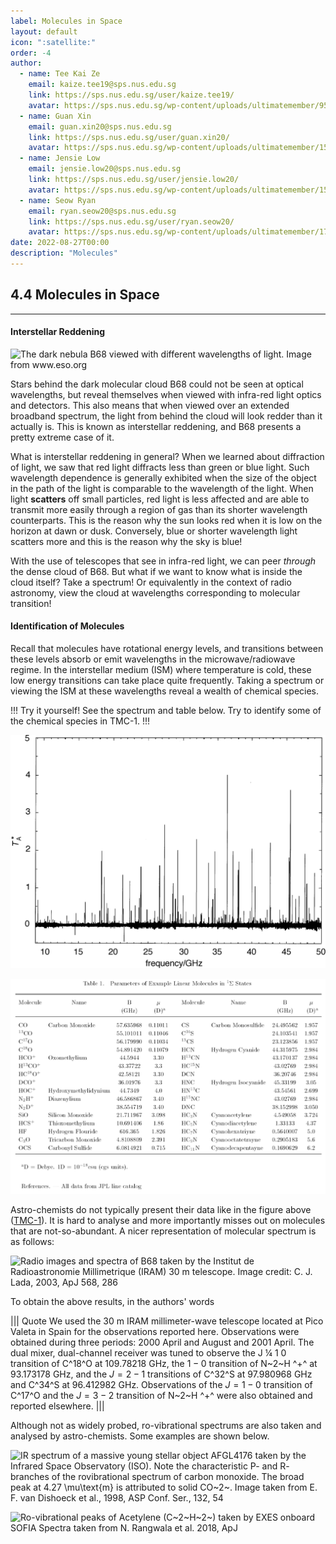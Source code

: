 ```yaml
---
label: Molecules in Space
layout: default
icon: ":satellite:"
order: -4
author:
  - name: Tee Kai Ze
    email: kaize.tee19@sps.nus.edu.sg
    link: https://sps.nus.edu.sg/user/kaize.tee19/
    avatar: https://sps.nus.edu.sg/wp-content/uploads/ultimatemember/95/profile_photo-190x190.jpg?1661557511
  - name: Guan Xin
    email: guan.xin20@sps.nus.edu.sg
    link: https://sps.nus.edu.sg/user/guan.xin20/
    avatar: https://sps.nus.edu.sg/wp-content/uploads/ultimatemember/154/profile_photo-190x190.png?1661557677
  - name: Jensie Low
    email: jensie.low20@sps.nus.edu.sg
    link: https://sps.nus.edu.sg/user/jensie.low20/
    avatar: https://sps.nus.edu.sg/wp-content/uploads/ultimatemember/158/profile_photo-190x190.jpg?1661557649
  - name: Seow Ryan
    email: ryan.seow20@sps.nus.edu.sg
    link: https://sps.nus.edu.sg/user/ryan.seow20/
    avatar: https://sps.nus.edu.sg/wp-content/uploads/ultimatemember/177/profile_photo-190x190.jpg?1661557711
date: 2022-08-27T00:00
description: "Molecules"
---
```

## 4.4 Molecules in Space
---

#### Interstellar Reddening

![The dark nebula B68 viewed with different wavelengths of light. Image
from <a href="https://www.eso.org/public/news/eso9934/">www.eso.org</a>](</Resources/Chapter 4/B68a.jpg>)



Stars behind the dark molecular cloud B68 could not be seen at optical
wavelengths, but reveal themselves when viewed with infra-red light
optics and detectors. This also means that when viewed over an extended
broadband spectrum, the light from behind the cloud will look redder
than it actually is. This is known as interstellar reddening, and
B68 presents a pretty extreme case of it. 

What is interstellar reddening in general? When we learned about diffraction
of light, we saw that red light diffracts less than green or blue
light. Such wavelength dependence is generally exhibited when the
size of the object in the path of the light is comparable to the wavelength of the light. When light **scatters** off small particles,
red light is less affected and are able to transmit more easily through
a region of gas than its shorter wavelength counterparts. This is
the reason why the sun looks red when it is low on the horizon at
dawn or dusk. Conversely, blue or shorter wavelength light scatters
more and this is the reason why the sky is blue!

With the use of telescopes that see in infra-red light, we can peer
*through* the dense cloud of B68. But what if we want to know
what is inside the cloud itself? Take a spectrum! Or equivalently
in the context of radio astronomy, view the cloud at wavelengths corresponding
to molecular transition!

#### Identification of Molecules

Recall that molecules have rotational energy levels, and transitions
between these levels absorb or emit wavelengths in the microwave/radiowave
regime. In the interstellar medium (ISM) where temperature is cold,
these low energy transitions can take place quite frequently. Taking
a spectrum or viewing the ISM at these wavelengths reveal a wealth
of chemical species. 

!!! Try it yourself!
See the spectrum and table below. Try to identify
some of the chemical species in TMC-1.
!!!

<span id="TMC-spec"></span>
![Spectrum toward TMC-1. Taken from M. Ohishi, N. Kaifu, Faraday](</Resources/Chapter 4/SpectrumTMC.png>)

![](</Resources/Chapter 4/listISMmolecules.png>)


Astro-chemists do not typically present their data like in the figure above ([TMC-1](#TMC-spec)).
It is hard to analyse and more importantly misses out on molecules
that are not-so-abundant. A nicer representation of molecular spectrum
is as follows:

![Radio images and spectra of B68 taken by the Institut de Radioastronomie
Millimetrique (IRAM) 30 m telescope. Image credit: <a href="https://iopscience.iop.org/article/10.1086/367610/pdf">C. J. Lada, 2003, ApJ 568, 286</a>](</Resources/Chapter 4/B68b.png>)


To obtain the above results, in the authors' words

[^1]: <a href="https://iopscience.iop.org/article/10.1086/367610/pdf">C. J. Lada, 2003, ApJ 568, 286</a>

||| Quote
We used the 30 m IRAM millimeter-wave telescope located at Pico Valeta
in Spain for the observations reported here. Observations were obtained
during three periods: 2000 April and August and 2001 April. The dual
mixer, dual-channel receiver was tuned to observe the J ¼ 1 0 transition
of C^18^O at 109.78218 GHz, the $1-0$ transition of N~2~H ^+^ at 93.173178 GHz, and the $J=2-1$ transitions of C^32^S at 97.980968
GHz and C^34^S at 96.412982 GHz. Observations of the $J=1-0$
transition of C^17^O and the $J=3-2$ transition of N~2~H ^+^
were also obtained and reported elsewhere.
|||

Although not as widely probed, ro-vibrational spectrums are also taken
and analysed by astro-chemists. Some examples are shown below.

![IR spectrum of a massive young stellar object AFGL4176 taken by the
Infrared Space Observatory (ISO). Note the characteristic P- and R-
branches of the rovibrational spectrum of carbon monoxide. The broad
peak at 4.27 $\mu\text{m}$ is attributed to solid CO~2~. Image taken
from <a href="https://articles.adsabs.harvard.edu/cgi-bin/nph-iarticle_query?1998ASPC..132...54V&defaultprint=YES&filetype=.pdf">E. F. van Dishoeck et al., 1998, ASP Conf. Ser., 132, 54</a>](</Resources/Chapter 4/roVibrationSpec.png>)


![Ro-vibrational peaks of Acetylene (C~2~H~2~) taken by <a href="https://www.sofia.usra.edu/sites/default/files/Instruments/EXES/Documents/EXESQG.pdf">EXES</a>
onboard <a href="https://www.nasa.gov/mission_pages/SOFIA/overview/index.html">SOFIA</a>
Spectra taken from N. Rangwala et al. 2018, ApJ](</Resources/Chapter 4/C2H2rovibrational.png>)
